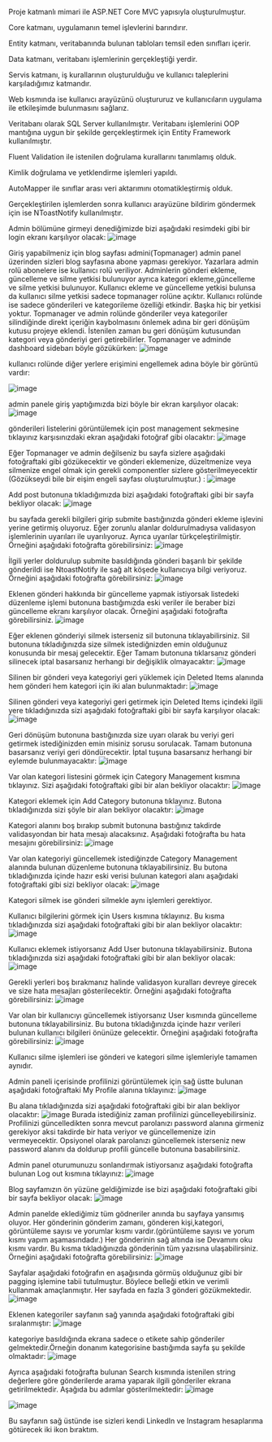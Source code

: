 Proje katmanlı mimari ile ASP.NET Core MVC yapısıyla oluşturulmuştur.

Core katmanı, uygulamanın temel işlevlerini barındırır.

Entity katmanı, veritabanında bulunan tabloları temsil eden sınıfları içerir.

Data katmanı, veritabanı işlemlerinin gerçekleştiği yerdir.

Servis katmanı, iş kurallarının oluşturulduğu ve kullanıcı taleplerini karşıladığımız katmandır.

Web kısmında ise kullanıcı arayüzünü oluştururuz ve kullanıcıların uygulama ile etkileşimde
bulunmasını sağlarız.

Veritabanı olarak SQL Server kullanılmıştır.
Veritabanı işlemlerini OOP mantığına uygun bir şekilde gerçekleştirmek için Entity Framework kullanılmıştır.

Fluent Validation ile istenilen doğrulama kurallarını tanımlamış olduk.

Kimlik doğrulama ve yetklendirme işlemleri yapıldı.

AutoMapper ile sınıflar arası veri aktarımını otomatikleştirmiş olduk.

Gerçekleştirilen işlemlerden sonra kullanıcı arayüzüne bildirim göndermek için ise NToastNotify kullanılmıştır.

Admin bölümüne girmeyi denediğimizde bizi aşağıdaki resimdeki gibi bir login ekranı karşılıyor olacak:
![image](https://github.com/Seyfettin-Narman/Blog_Project_CodeForge/assets/105067376/5afdab9a-aa6f-462d-979e-99ef404ad4e7)


Giriş yapabilmeniz için blog sayfası admini(Topmanager) admin panel üzerinden sizleri blog sayfasına abone yapması gerekiyor.
Yazarlara admin rolü abonelere ise kullanıcı rolü veriliyor. Adminlerin gönderi ekleme, güncelleme ve silme yetkisi bulunuyor ayrıca kategori ekleme,güncelleme ve silme yetkisi bulunuyor. Kullanıcı ekleme ve güncelleme
yetkisi bulunsa da kullanıcı silme yetkisi sadece topmanager rolüne açıktır. Kullanıcı rolünde ise sadece gönderileri ve kategorileme özelliği etkindir. Başka hiç bir yetkisi yoktur. Topmanager ve admin rolünde 
gönderiler veya kategoriler silindiğinde direkt içeriğin kaybolmasını önlemek adına bir geri dönüşüm kutusu projeye eklendi. İstenilen zaman bu geri dönüşüm kutusundan kategori veya gönderiyi geri getirebilirler.
Topmanager ve adminde dashboard sidebarı böyle gözükürken: 
![image](https://github.com/Seyfettin-Narman/Blog_Project_CodeForge/assets/105067376/bd7fb617-7181-4c65-a86e-4c5943cf7f35)

kullanıcı rolünde diğer yerlere erişimini engellemek adına böyle bir görüntü vardır: 

![image](https://github.com/Seyfettin-Narman/Blog_Project_CodeForge/assets/105067376/bff7d5db-809e-43d7-8644-1bd0104c54de)

admin panele giriş yaptığımızda bizi böyle bir ekran karşılıyor olacak: 
![image](https://github.com/Seyfettin-Narman/Blog_Project_CodeForge/assets/105067376/9ec47f9b-238b-4c74-b7a4-ff613748ff52)

gönderileri listelerini görüntülemek için post management sekmesine tıklayınız karşısınızdaki ekran aşağıdaki fotoğraf gibi olacaktır:
![image](https://github.com/Seyfettin-Narman/Blog_Project_CodeForge/assets/105067376/87a40b26-e84f-475b-98ae-2193b08bcb69)

Eğer Topmanager ve admin değilseniz bu sayfa sizlere aşağıdaki fotoğraftaki gibi gözükecektir ve gönderi eklemenize, düzeltmenize veya silmenize engel olmak için gerekli componentler sizlere gösterilmeyecektir
(Gözükseydi bile bir eişim engeli sayfası oluşturulmuştur.) :
![image](https://github.com/Seyfettin-Narman/Blog_Project_CodeForge/assets/105067376/b29cdd5f-3277-4c62-8bbb-8a11bb5f6a49)

Add post butonuna tıkladığımızda bizi aşağıdaki fotoğraftaki gibi bir sayfa bekliyor olacak:
![image](https://github.com/Seyfettin-Narman/Blog_Project_CodeForge/assets/105067376/d7421b9f-067f-4bf8-977e-2e1354239abf)

bu sayfada gerekli bilgileri girip submite bastığınızda gönderi ekleme işlevini yerine getirmiş oluyoruz. Eğer zorunlu alanlar doldurulmadıysa validasyon işlemlerinin uyarıları ile uyarılıyoruz.
Ayrıca uyarılar türkçeleştirilmiştir. Örneğini aşağıdaki fotoğrafta görebilirsiniz:
![image](https://github.com/Seyfettin-Narman/Blog_Project_CodeForge/assets/105067376/b5f6741f-1e91-4367-aff4-d08d3fc57acb)

İlgili yerler doldurulup submite basıldığında gönderi başarılı bir şekilde gönderildi ise NtoastNotify ile sağ alt köşede kullanıcıya bilgi veriyoruz. Örneğini aşağıdaki fotoğrafta görebilirsiniz:
![image](https://github.com/Seyfettin-Narman/Blog_Project_CodeForge/assets/105067376/ec6f8480-6345-467a-bcb5-e1ab30fa8014)

Eklenen gönderi hakkında bir güncelleme yapmak istiyorsak listedeki düzenleme işlemi butonuna bastığımızda eski veriler ile beraber bizi güncelleme ekranı karşılıyor olacak. Örneğini aşağıdaki fotoğrafta görebilirsiniz.
![image](https://github.com/Seyfettin-Narman/Blog_Project_CodeForge/assets/105067376/8d8f8ddb-92fc-45be-ab62-d5e9cdc42540)

Eğer eklenen gönderiyi silmek isterseniz sil butonuna tıklayabilirsiniz. Sil butonuna tıkladığınızda size silmek istediğnizden emin olduğunuz konusunda bir mesaj gelecektir. Eğer Tamam butonuna tıklarsanız
gönderi silinecek iptal basarsanız herhangi bir değişiklik olmayacaktır:
![image](https://github.com/Seyfettin-Narman/Blog_Project_CodeForge/assets/105067376/8e74138c-c68f-4ee8-9e0b-e0ec4b449215)

Silinen bir gönderi veya kategoriyi geri yüklemek için Deleted Items alanında hem gönderi hem kategori için iki alan bulunmaktadır:
![image](https://github.com/Seyfettin-Narman/Blog_Project_CodeForge/assets/105067376/36ff9930-7222-4fe2-8d31-ff8aa85c3354)

Silinen gönderi veya kategoriyi geri getirmek için Deleted Items içindeki ilgili yere tıkladığınızda sizi aşağıdaki fotoğraftaki gibi bir sayfa karşılıyor olacak: 
![image](https://github.com/Seyfettin-Narman/Blog_Project_CodeForge/assets/105067376/58d0166a-60e4-42b7-9cbb-bfc51bf4b157)

Geri dönüşüm butonuna bastığınızda size uyarı olarak bu veriyi geri getirmek istediğinizden emin misiniz sorusu sorulacak. Tamam butonuna basarsanız veriyi geri döndürecektir. İptal tuşuna basarsanız herhangi bir
eylemde bulunmayacaktır:
![image](https://github.com/Seyfettin-Narman/Blog_Project_CodeForge/assets/105067376/34bd7182-6c67-4e01-a073-f8bc8bc7d129)

Var olan kategori listesini görmek için Category Management kısmına tıklayınız. Sizi aşağıdaki fotoğraftaki gibi bir alan bekliyor olacaktır:
![image](https://github.com/Seyfettin-Narman/Blog_Project_CodeForge/assets/105067376/61fb8bfb-498a-4724-b1bf-84a7c3103ee7)

Kategori eklemek için Add Category butonuna tıklayınız. Butona tıkladığınızda sizi şöyle bir alan bekliyor olacaktır:
![image](https://github.com/Seyfettin-Narman/Blog_Project_CodeForge/assets/105067376/3e86425f-ce96-42a7-adaa-1695e6861619)

Kategori alanını boş bırakıp submit butonuna bastığınız takdirde validasyondan bir hata mesajı alacaksınız. Aşağıdaki fotoğrafta bu hata mesajını görebilirsiniz:
![image](https://github.com/Seyfettin-Narman/Blog_Project_CodeForge/assets/105067376/948518b6-ea9b-47a4-accd-85a5c8a5a3a6)

Var olan kategoriyi güncellemek istediğinzde Category Management alanında bulunan düzenleme butonuna tıklayabilirsiniz. Bu butona tıkladığınızda içinde hazır eski verisi bulunan kategori alanı
aşağıdaki fotoğraftaki gibi sizi bekliyor olacak:
![image](https://github.com/Seyfettin-Narman/Blog_Project_CodeForge/assets/105067376/e3c616d9-8548-45ae-8a5a-22fe504590e4)

Kategori silmek ise gönderi silmekle aynı işlemleri gerektiyor.

Kullanıcı bilgilerini görmek için Users kısmına tıklayınız. Bu kısma tıkladığınızda sizi aşağıdaki fotoğraftaki gibi bir alan bekliyor olacaktır:
![image](https://github.com/Seyfettin-Narman/Blog_Project_CodeForge/assets/105067376/01f2ebb7-29d4-4ca7-b898-81a5444bc5fb)

Kullanıcı eklemek istiyorsanız Add User butonuna tıklayabilirsiniz. Butona tıkladığınızda sizi aşağıdaki fotoğraftaki gibi bir alan bekliyor olacak:
![image](https://github.com/Seyfettin-Narman/Blog_Project_CodeForge/assets/105067376/e5dc7e15-46d3-4b8b-b163-b4f0b65b8201)

Gerekli yerleri boş bırakmanız halinde validasyon kuralları devreye girecek ve size hata mesajları gösterilecektir. Örneğini aşağıdaki fotoğrafta görebilirsiniz:
![image](https://github.com/Seyfettin-Narman/Blog_Project_CodeForge/assets/105067376/b426d380-5a30-4999-bff7-5629e43cc105)

Var olan bir kullanıcıyı güncellemek istiyorsanız User kısmında güncelleme butonuna tıklayabilirsiniz. Bu butona tıkladığınızda içinde hazır verileri bulunan kullanıcı bilgileri önünüze gelecektir.
Örneğini aşağıdaki fotoğrafta görebilirsiniz:
![image](https://github.com/Seyfettin-Narman/Blog_Project_CodeForge/assets/105067376/5474f8bf-24e7-4120-bb8f-78b9251aa76f)

Kullanıcı silme işlemleri ise gönderi ve kategori silme işlemleriyle tamamen aynıdır.

Admin paneli içerisinde profilinizi görüntülemek için sağ üstte bulunan aşağıdaki fotoğraftaki My Profile alanına tıklayınız:
![image](https://github.com/Seyfettin-Narman/Blog_Project_CodeForge/assets/105067376/5e817716-f67e-46cb-8f80-c6dee456c096)

Bu alana tıkladığınızda sizi aşağıdaki fotoğraftaki gibi bir alan bekliyor olacaktır:
![image](https://github.com/Seyfettin-Narman/Blog_Project_CodeForge/assets/105067376/5e9a8e8b-1cbd-4132-8d57-519812454362)
Burada istediğiniz zaman profilinizi güncelleyebilirsiniz. Profilinizi güncelledikten sonra mevcut parolanızı password alanına girmeniz gerekiyor aksi takdirde bir hata veriyor ve güncellemenize izin vermeyecektir.
Opsiyonel olarak parolanızı güncellemek isterseniz new password alanını da doldurup profili güncelle butonuna basabilirsiniz.

Admin panel oturumunuzu sonlandırmak istiyorsanız aşağıdaki fotoğrafta bulunan Log out kısmına tıklayınız:
![image](https://github.com/Seyfettin-Narman/Blog_Project_CodeForge/assets/105067376/81b3575b-9095-485b-b6d1-1f36e16bfb89)

Blog sayfamızın ön yüzüne geldiğimizde ise bizi aşağıdaki fotoğraftaki gibi bir sayfa bekliyor olacak:
![image](https://github.com/Seyfettin-Narman/Blog_Project_CodeForge/assets/105067376/33743a11-efed-4b7a-a297-b55fa605bf85)

Admin panelde eklediğimiz tüm gödneriler anında bu sayfaya yansımış oluyor. Her gönderinin gönderim zamanı, gönderen kişi,kategori, görüntüleme sayısı ve yorumlar kısmı vardır.(görüntüleme sayısı ve yorum kısmı yapım aşamasındadır.)
Her gönderinin sağ altında ise Devamını oku kısmı vardır. Bu kısma tıkladığınızda gönderinin tüm yazısına ulaşabilirsiniz. Örneğini aşağıdaki fotoğrafta görebilirsiniz:
![image](https://github.com/Seyfettin-Narman/Blog_Project_CodeForge/assets/105067376/7872647e-e83d-4f43-b29a-226c34239393)

Sayfalar aşağıdaki fotoğrafın en aşağısında görmüş olduğunuz gibi bir pagging işlemine tabii tutulmuştur. Böylece belleği etkin ve verimli kullanmak amaçlanmıştır. Her sayfada en fazla 3 gönderi gözükmektedir.
![image](https://github.com/Seyfettin-Narman/Blog_Project_CodeForge/assets/105067376/666218a3-3777-496a-aa89-60cfa29ad8a6)

Eklenen kategoriler sayfanın sağ yanında aşağıdaki fotoğraftaki gibi sıralanmıştır:
![image](https://github.com/Seyfettin-Narman/Blog_Project_CodeForge/assets/105067376/ef0649f7-ae30-43c5-9184-482794b28f09)

kategoriye basıldığında ekrana sadece o etikete sahip gönderiler gelmektedir.Örneğin donanım kategorisine bastığımda sayfa şu şekilde olmaktadır:
![image](https://github.com/Seyfettin-Narman/Blog_Project_CodeForge/assets/105067376/88aa325e-a155-42d2-a0a0-ad5b81f1aa07)

Ayrıca aşağıdaki fotoğrafta bulunan Search kısmında istenilen string değerlere göre gönderilerde arama yaparak ilgili gönderiler ekrana getirilmektedir. Aşağıda bu adımlar gösterilmektedir:
![image](https://github.com/Seyfettin-Narman/Blog_Project_CodeForge/assets/105067376/eabb84c5-1a01-49bd-af4b-17309013ea88)

![image](https://github.com/Seyfettin-Narman/Blog_Project_CodeForge/assets/105067376/94d2c564-cd5f-4fe9-bd92-f36745fc4cea)

Bu sayfanın sağ üstünde ise sizleri kendi LinkedIn ve Instagram hesaplarıma götürecek iki ikon bıraktım.


















































